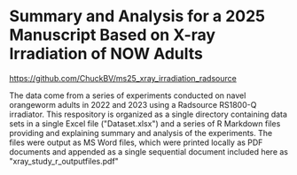 # Summary and Analysis for a 2025 Manuscript Based on X-ray Irradiation of NOW Adults

https://github.com/ChuckBV/ms25_xray_irradiation_radsource

The data come from a series of experiments conducted on navel orangeworm adults 
in 2022 and 2023 using a Radsource RS1800-Q irradiator. 
This respository is organized as a single directory containing data sets in 
a single  Excel file ("Dataset.xlsx") and a series of R Markdown files providing 
and explaining summary and analysis of the experiments. The files were output as 
MS Word files, which were printed locally as PDF documents and appended as a 
single sequential document included here as "xray_study_r_outputfiles.pdf"

